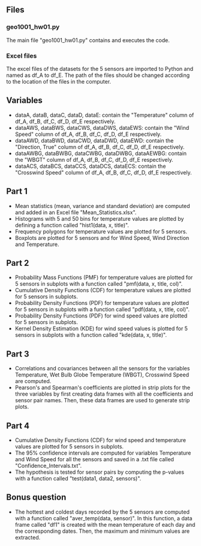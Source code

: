 ## Files

### geo1001_hw01.py
The main file "geo1001_hw01.py" contains and executes the code.

### Excel files 
The excel files of the datasets for the 5 sensors are imported to Python and named as df_A to df_E. The path of the files should be changed according to the location of the files in the computer. 

## Variables
- dataA, dataB, dataC, dataD, dataE: contain the "Temperature" column of df_A, df_B, df_C, df_D, df_E respectively.
- dataAWS, dataBWS, dataCWS, dataDWS, dataEWS: contain the "Wind Speed" column of df_A, df_B, df_C, df_D, df_E respectively.
- dataAWD, dataBWD, dataCWD, dataDWD, dataEWD: contain the "Direction, True" column of df_A, df_B, df_C, df_D, df_E respectively.
- dataAWBG, dataBWBG, dataCWBG, dataDWBG, dataAEWBG: contain the "WBGT" column of df_A, df_B, df_C, df_D, df_E respectively.
- dataACS, dataBCS, dataCCS, dataDCS, dataECS: contain the "Crosswind Speed" column of df_A, df_B, df_C, df_D, df_E respectively.

## Part 1
- Mean statistics (mean, variance and standard deviation) are computed and added in an Excel file "Mean_Statistics.xlsx".
- Histograms with 5 and 50 bins for temperature values are plotted by defining a function called "hist1(data, x, title)".
- Frequency polygons for temperature values are plotted for 5 sensors. 
- Boxplots are plotted for 5 sensors and for Wind Speed, Wind Direction and Temperature.

## Part 2
- Probability Mass Functions (PMF) for temperature values are plotted for 5 sensors in subplots with a function called "pmf(data, x, title, col)". 
- Cumulative Density Functions (CDF) for temperature values are plotted for 5 sensors in subplots. 
- Probability Density Functions (PDF) for temperature values are plotted for 5 sensors in subplots with a function called "pdf(data, x, title, col)". 
- Probability Density Functions (PDF) for wind speed values are plotted for 5 sensors in subplots.
- Kernel Density Estimation (KDE) for wind speed values is plotted for 5 sensors in subplots with a function called "kde(data, x, title)". 

## Part 3
- Correlations and covariances between all the sensors for the variables Temperature, Wet Bulb Globe Temperature (WBGT), Crosswind Speed are computed.
- Pearson's and Spearman's coefficients are plotted in strip plots for the three variables by first creating data frames with all the coefficients and sensor pair names. Then, these data frames are used to generate strip plots. 

## Part 4
- Cumulative Density Functions (CDF) for wind speed and temperature values are plotted for 5 sensors in subplots.
- The 95% confidence intervals are computed for variables Temperature and Wind Speed for all the sensors and saved in a .txt file called "Confidence_Intervals.txt". 
- The hypothesis is tested for sensor pairs by computing the p-values with a function called "test(data1, data2, sensors)". 

## Bonus question
- The hottest and coldest days recorded by the 5 sensors are computed with a function called "aver_temp(data, sensor)". In this function, a data frame called "df1" is created with the mean temperature of each day and the corresponding dates. Then, the maximum and minimum values are extracted. 
